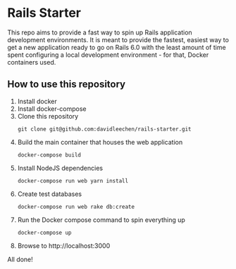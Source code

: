 # Rails Starter
This repo aims to provide a fast way to spin up Rails application development environments. It is meant to provide the
fastest, easiest way to get a new application ready to go on Rails 6.0 with the least amount of time spent configuring
a local development environment - for that, Docker containers used.

## How to use this repository
1. Install docker
1. Install docker-compose
1. Clone this repository
    ```shell script
    git clone git@github.com:davidleechen/rails-starter.git
    ```
1. Build the main container that houses the web application
    ```shell script
    docker-compose build
    ```
1. Install NodeJS dependencies
    ```shell script
    docker-compose run web yarn install
    ```
1. Create test databases
    ```shell script
    docker-compose run web rake db:create
    ```
1. Run the Docker compose command to spin everything up
    ```shell script
    docker-compose up
    ```
1. Browse to http://localhost:3000

All done!